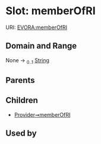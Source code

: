 
# Slot: memberOfRI



URI: [EVORA:memberOfRI](https://evora-project.eu/memberOfRI)


## Domain and Range

None &#8594;  <sub>0..1</sub> [String](types/String.md)

## Parents


## Children

 *  [Provider➞memberOfRI](Provider_memberOfRI.md)

## Used by

